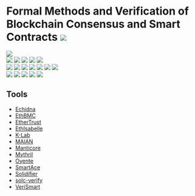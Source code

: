 # Formal Methods and Verification of Blockchain Consensus and Smart Contracts ![](https://img.shields.io/badge/-Live-brightgreen)
![](https://img.shields.io/badge/Batch-Ph.D-green) <br/>
![](https://img.shields.io/badge/Focus-Blockchain-yellow) ![](https://img.shields.io/badge/Focus-Smart_Contracts-yellow) ![](https://img.shields.io/badge/Focus-Languages-yellow) ![](https://img.shields.io/badge/Focus-DASP-yellow) ![](https://img.shields.io/badge/Focus-SWC-yellow) <br/>
![](https://img.shields.io/badge/Blockchain-Bitcoin-blue) ![](https://img.shields.io/badge/Blockchain-Ethereum-blue) ![](https://img.shields.io/badge/Blockchain-Hyperledger-blue) ![](https://img.shields.io/badge/Blockchain-EOS-blue) ![](https://img.shields.io/badge/Blockchain-Cardano-blue) ![](https://img.shields.io/badge/Blockchain-Solana-blue) ![](https://img.shields.io/badge/Blockchain-Tezos-blue) <br/>
![](https://img.shields.io/badge/FM-Model_Checking-purple) ![](https://img.shields.io/badge/FM-Theorem_Proving-purple) ![](https://img.shields.io/badge/FM-Symbolic_Concolic_Execution-purple) ![](https://img.shields.io/badge/FM-Program_Verification-purple) ![](https://img.shields.io/badge/FM-Run_Time_Verification-purple)

## Tools 

- [Echidna](https://github.com/crytic/echidna/)
- [EthBMC](https://github.com/RUB-SysSec/EthBMC)
- [EtherTrust](https://www.netidee.at/ethertrust)
- [EthIsabelle](https://github.com/pirapira/eth-isabelle)
- [K-Lab](https://github.com/dapphub/klab)
- [MAIAN](https://github.com/ivicanikolicsg/MAIAN)
- [Manticore](https://github.com/trailofbits/manticore)
- [Mythril](https://github.com/ConsenSys/mythril)
- [Oyente](https://github.com/enzymefinance/oyente)
- [SmartAce](https://github.com/contract-ace/smartace)
- [Solidifier](https://github.com/blockhousetech/research/tree/master/Solidifier)
- [solc-verify](https://github.com/SRI-CSL/solidity)
- [VeriSmart](https://github.com/kupl/VeriSmart-public)
